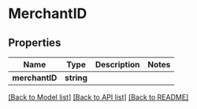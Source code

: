 # MerchantID

## Properties
Name | Type | Description | Notes
------------ | ------------- | ------------- | -------------
**merchantID** | **string** |  | 

[[Back to Model list]](../README.md#documentation-for-models) [[Back to API list]](../README.md#documentation-for-api-endpoints) [[Back to README]](../README.md)



